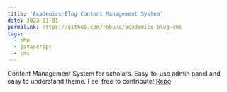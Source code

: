 ```yaml
---
title: 'Academics Blog Content Management System'
date: 2023-01-01
permalink: https://github.com/robuno/academics-blog-cms
tags:
  - php
  - javascript
  - cms
---
```


Content Management System for scholars. Easy-to-use admin panel and easy to understand theme. Feel free to contribute!
[Repo](https://github.com/robuno/academics-blog-cms)